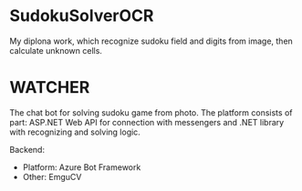# SudokuSolverOCR
My diplona work, which recognize sudoku field and digits from image, then calculate unknown cells.

# WATCHER

The chat bot for solving sudoku game from photo. The platform consists of part: ASP.NET Web API for connection with messengers and .NET library with recognizing and solving logic.

Backend:
- Platform: Azure Bot Framework
- Other: EmguCV
